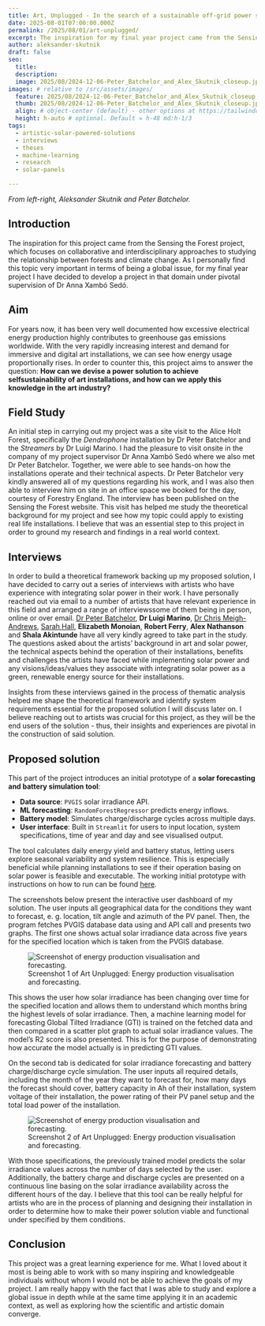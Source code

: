 ```yaml
---
title: Art, Unplugged - In the search of a sustainable off-grid power solution for immersive art installations
date: 2025-08-01T07:00:00.000Z
permalink: /2025/08/01/art-unplugged/
excerpt: The inspiration for my final year project came from the Sensing the Forest project, which focuses on collaborative and interdisciplinary approaches to studying the relationship between forests and climate change. 
author: aleksander-skutnik
draft: false
seo:
  title:
  description:
  image: 2025/08/2024-12-06-Peter_Batchelor_and_Alex_Skutnik_closeup.jpg #
images: # relative to /src/assets/images/
  feature: 2025/08/2024-12-06-Peter_Batchelor_and_Alex_Skutnik_closeup.jpg #
  thumb: 2025/08/2024-12-06-Peter_Batchelor_and_Alex_Skutnik_closeup.jpg #
  align: # object-center (default) - other options at https://tailwindcss.com/docs/object-position
  height: h-auto # optional. Default = h-48 md:h-1/3
tags:
  - artistic-solar-powered-solutions
  - interviews
  - theses
  - machine-learning
  - research
  - solar-panels

---
```


*From left-right, Aleksander Skutnik and Peter Batchelor.*

## Introduction

The inspiration for this project came from the Sensing the Forest project, which focuses on collaborative and interdisciplinary approaches to studying the relationship between forests and climate change. As I personally find this topic very important in terms of being a global issue, for my final year project I have decided to develop a project in that domain under pivotal supervision of Dr Anna Xambó Sedó.

## Aim

For years now, it has been very well documented how excessive electrical energy production highly contributes to greenhouse gas emissions worldwide. With the very rapidly increasing interest and demand for immersive and digital art installations, we can see how energy usage proportionally rises. In order to counter this, this project aims to answer the question: **How can we devise a power solution to achieve selfsustainability of art installations, and how can we apply this knowledge in the art industry?**

## Field Study

An initial step in carrying out my project was a site visit to the Alice Holt Forest, specifically the *Dendrophone* installation by Dr Peter Batchelor and the *Streamers* by Dr Luigi Marino. I had the pleasure to visit onsite in the company of my project supervisor Dr Anna Xambó Sedó where we also met Dr Peter Batchelor. Together, we were able to see hands-on how the installations operate and their technical aspects. Dr Peter Batchelor very kindly answered all of my questions regarding his work, and I was also then able to interview him on site in an office space we booked for the day, courtesy of Forestry England. The interview has been published on the Sensing the Forest website. This visit has helped me study the theoretical background for my project and see how my topic could apply to existing real life installations. I believe that was an essential step to this project in order to ground my research and findings in a real world context.

## Interviews

In order to build a theoretical framework backing up my proposed solution, I have decided to carry out a series of interviews with artists who have experience with integrating solar power in their work. I have personally reached out via email to a number of artists that have relevant experience in this field and arranged a range of interviewssome of them being in person, online or over email. [Dr Peter Batchelor](/2025/02/08/an-interview-with-peter-batchelor/), **Dr Luigi Marino**, [Dr Chris Meigh-Andrews](/2025/03/14/an-interview-with-chris-meigh-andrews/), [Sarah Hall](/2025/03/10/an-interview-with-sarah-hall/), **Elizabeth Monoian**, **Robert Ferry**, **Alex Nathanson** and **Shala Akintunde** have all very kindly agreed to take part in the study. The questions asked about the artists’ background in art and solar power, the technical aspects behind the operation of their installations, benefits and challenges the artists have faced while implementing solar power and any visions/ideas/values they associate with integrating solar power as a green, renewable energy source for their installations.

Insights from these interviews gained in the process of thematic analysis helped me shape the theoretical framework and identify system requirements essential for the proposed solution I will discuss later on. I believe reaching out to artists was crucial for this project, as they will be the end users of the solution - thus, their insights and experiences are pivotal in the construction of said solution.

## Proposed solution

This part of the project introduces an initial prototype of a **solar forecasting and battery simulation tool**:

* **Data source**: `PVGIS` solar irradiance API.
* **ML forecasting**: `RandomForestRegressor` predicts energy inflows.
* **Battery model**: Simulates charge/discharge cycles across multiple days.
* **User interface**: Built in `Streamlit` for users to input location, system specifications, time of year and day and see visualised output.

The tool calculates daily energy yield and battery status, letting users explore seasonal variability and system resilience. This is especially beneficial while planning installations to see if their operation basing on solar power is feasible and executable. The working initial prototype with instructions on how to run can be found [here](https://github.com/askutnik/artunplugged).

The screenshots below present the interactive user dashboard of my solution. The user inputs all geographical data for the conditions they want to forecast, e. g. location, tilt angle and azimuth of the PV panel. Then, the program fetches PVGIS database data using and API call and presents two graphs. The first one shows actual solar irradiance data across five years for the specified location which is taken from the PVGIS database.

<div class="flex justify-center items-center">
<figure>
<img class="mt-4 mb-4" src="/assets/images/2025/08/art-unplugged-screenshot-1.jpg
" alt="Screenshot of energy production visualisation and forecasting.">
<figcaption>Screenshot 1 of Art Unplugged: Energy production visualisation and forecasting.</figcaption>
</figure>
</div>

This shows the user how solar irradiance has been changing over time for the specified location and allows them to understand which months bring the highest levels of solar irradiance. Then, a machine learning model for forecasting Global Tilted Irradiance (GTI) is trained on the fetched data and then compared in a scatter plot graph to actual solar irradiance values. The model’s R2 score is also presented. This is for the purpose of demonstrating how accurate the model actually is in predicting GTI values. 

On the second tab is dedicated for solar irradiance forecasting and battery charge/discharge cycle simulation. The user inputs all required details, including the month of the year they want to forecast for, how many days the forecast should cover, battery capacity in Ah of their installation, system voltage of their installation, the power rating of their PV panel setup and the total load power of the installation. 

<div class="flex justify-center items-center">
<figure>
<img class="mt-4 mb-4" src="/assets/images/2025/08/art-unplugged-screenshot-2.jpg
" alt="Screenshot of energy production visualisation and forecasting.">
<figcaption>Screenshot 2 of Art Unplugged: Energy production visualisation and forecasting.</figcaption>
</figure>
</div>

With those specifications, the previously trained model predicts the solar irradiance values across the number of days selected by the user. Additionally, the battery charge and discharge cycles are presented on a continuous line basing on the solar irradiance availability across the different hours of the day. I believe that this tool can be really helpful for artists who are in the process of planning and designing their installation in order to determine how to make their power solution viable and functional under specified by them conditions.

## Conclusion

This project was a great learning experience for me. What I loved about it most is being able to work with so many inspiring and knowledgeable individuals without whom I would not be able to achieve the goals of my project. I am really happy with the fact that I was able to study and explore a global issue in depth while at the same time applying it in an academic context, as well as exploring how the scientific and artistic domain converge.